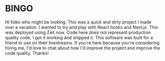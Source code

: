 # BINGO

Hi folks who might be looking. This was a quick and dirty project I made over a vacation. I wanted to try and play
with React hooks and Next.js. This was deployed using Zeit now. Code here does not represent production quality code,
I got it working and shipped it. This software was built for a friend to use on their livestreams. If you're
here because you're considering hiring me, I'd love to chat about how I'd improve the project and improve
the code quality. Thanks!
